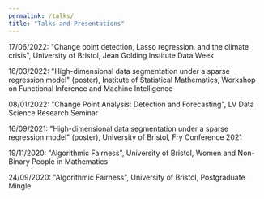 ```yaml
---
permalink: /talks/
title: "Talks and Presentations"
---
```


17/06/2022: "Change point detection, Lasso regression, and the climate crisis", University of Bristol, Jean Golding Institute Data Week

16/03/2022: "High-dimensional data segmentation under a sparse regression model" (poster), Institute of Statistical Mathematics, Workshop on Functional Inference and Machine Intelligence

08/01/2022: "Change Point Analysis: Detection and Forecasting", LV Data Science Research Seminar

16/09/2021: "High-dimensional data segmentation under a sparse regression model" (poster), University of Bristol, Fry Conference 2021

19/11/2020: "Algorithmic Fairness", University of Bristol, Women and Non-Binary People in Mathematics

24/09/2020: "Algorithmic Fairness", University of Bristol, Postgraduate Mingle

